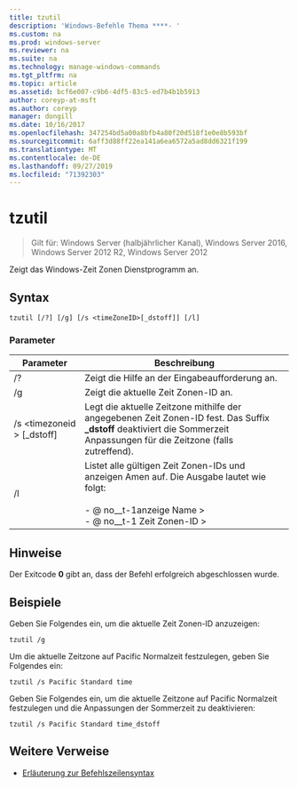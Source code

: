 ```yaml
---
title: tzutil
description: 'Windows-Befehle Thema ****- '
ms.custom: na
ms.prod: windows-server
ms.reviewer: na
ms.suite: na
ms.technology: manage-windows-commands
ms.tgt_pltfrm: na
ms.topic: article
ms.assetid: bcf6e007-c9b6-4df5-83c5-ed7b4b1b5913
author: coreyp-at-msft
ms.author: coreyp
manager: dongill
ms.date: 10/16/2017
ms.openlocfilehash: 347254bd5a00a8bfb4a80f20d518f1e0e8b593bf
ms.sourcegitcommit: 6aff3d88ff22ea141a6ea6572a5ad8dd6321f199
ms.translationtype: MT
ms.contentlocale: de-DE
ms.lasthandoff: 09/27/2019
ms.locfileid: "71392303"
---
```

# <a name="tzutil"></a>tzutil

>Gilt für: Windows Server (halbjährlicher Kanal), Windows Server 2016, Windows Server 2012 R2, Windows Server 2012

Zeigt das Windows-Zeit Zonen Dienstprogramm an. 
## <a name="syntax"></a>Syntax
```
tzutil [/?] [/g] [/s <timeZoneID>[_dstoff]] [/l]
```
### <a name="parameters"></a>Parameter
|Parameter|Beschreibung|
|-------|--------|
|/?|Zeigt die Hilfe an der Eingabeaufforderung an.|
|/g|Zeigt die aktuelle Zeit Zonen-ID an.|
|/s \<timezoneid > [_dstoff]|Legt die aktuelle Zeitzone mithilfe der angegebenen Zeit Zonen-ID fest. Das Suffix **_dstoff** deaktiviert die Sommerzeit Anpassungen für die Zeitzone (falls zutreffend).|
|/l|Listet alle gültigen Zeit Zonen-IDs und anzeigen Amen auf. Die Ausgabe lautet wie folgt:<br /><br />-    @ no__t-1anzeige Name ><br />-    @ no__t-1 Zeit Zonen-ID >|

## <a name="remarks"></a>Hinweise
Der Exitcode **0** gibt an, dass der Befehl erfolgreich abgeschlossen wurde.

## <a name="BKMK_Examples"></a>Beispiele
Geben Sie Folgendes ein, um die aktuelle Zeit Zonen-ID anzuzeigen:
```
tzutil /g
```
Um die aktuelle Zeitzone auf Pacific Normalzeit festzulegen, geben Sie Folgendes ein:
```
tzutil /s Pacific Standard time
```
Geben Sie Folgendes ein, um die aktuelle Zeitzone auf Pacific Normalzeit festzulegen und die Anpassungen der Sommerzeit zu deaktivieren:
```
tzutil /s Pacific Standard time_dstoff
```
## <a name="additional-references"></a>Weitere Verweise
-   [Erläuterung zur Befehlszeilensyntax](command-line-syntax-key.md)

